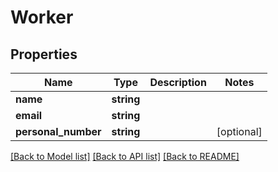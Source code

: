 # Worker

## Properties
Name | Type | Description | Notes
------------ | ------------- | ------------- | -------------
**name** | **string** |  | 
**email** | **string** |  | 
**personal_number** | **string** |  | [optional] 

[[Back to Model list]](../../README.md#documentation-for-models) [[Back to API list]](../../README.md#documentation-for-api-endpoints) [[Back to README]](../../README.md)

